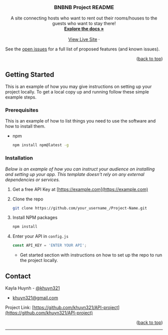 <!-- PROJECT LOGO -->
<br />
<div align="center">
  <!-- <a href="https://github.com/othneildrew/Best-README-Template">
    <img src="images/logo.png" alt="Logo" width="80" height="80">
  </a> -->

  <h3 align="center">BNBNB Project README</h3>

  <p align="center">
    A site connecting hosts who want to rent out their rooms/houses to the guests who want to stay there!
    <br />
    <a href="https://github.com/khuyn321/API-project"><strong>Explore the docs »</strong></a>
    <br />
    <br />
    <a href="https://airbnb-proj.onrender.com/">View Live Site</a>
    ·
    <!-- <a href="https://github.com/othneildrew/Best-README-Template/issues">Report Bug</a>
    ·
    <a href="https://github.com/othneildrew/Best-README-Template/issues">Request Feature</a> -->
  </p>
</div>
<!--
## Description:

    Airbnb is a online marketplace that connects people who want to rent out their homes/rooms/living spaces to others who want to stay there short or long term as guests. You can select/view different spots, book one, and/or cancel your bookings (depending on certain qualifications).

## Built using:
    - React
    - Redux
    - CSS
    - HTML
    - JavaScript

## Usage

Use this space to show useful examples of how a project can be used. Additional screenshots, code examples and demos work well in this space. You may also link to more resources.

_For more examples, please refer to the [Documentation](https://example.com)_

<p align="right">(<a href="#readme-top">back to top</a>)</p>


(((  - Usage descriptions of features.
    - Images and/or GIFs of your own site showcasing and additional insight
      some functionality.
)))

<!-- ROADMAP
## Roadmap

- [x] Add Changelog
- [ ] Add back to top links
- [ ] Add Additional Templates w/ Examples
- [ ] Add "components" document to easily copy & paste sections of the readme
- [ ] Multi-language Support
    - [ ] Chinese
    - [ ] Spanish -->

See the [open issues](https://github.com/othneildrew/Best-README-Template/issues) for a full list of proposed features (and known issues).

<p align="right">(<a href="#readme-top">back to top</a>)</p>

## Getting Started

This is an example of how you may give instructions on setting up your project locally.
To get a local copy up and running follow these simple example steps.

### Prerequisites

This is an example of how to list things you need to use the software and how to install them.
* npm
  ```sh
  npm install npm@latest -g
  ```

### Installation

_Below is an example of how you can instruct your audience on installing and setting up your app. This template doesn't rely on any external dependencies or services._

1. Get a free API Key at [https://example.com](https://example.com)
2. Clone the repo
   ```sh
   git clone https://github.com/your_username_/Project-Name.git
   ```
3. Install NPM packages
   ```sh
   npm install
   ```
4. Enter your API in `config.js`
   ```js
   const API_KEY = 'ENTER YOUR API';
   ```

    - Get started section with instructions on how to set up the repo to run the
    project locally.


<!-- CONTACT -->
## Contact

Kayla Huynh - [@khuyn321](https://github.com/khuyn321)
- khuyn321@gmail.com

Project Link: [https://github.com/khuyn321/API-project](https://github.com/khuyn321/API-project)

<p align="right">(<a href="#readme-top">back to top</a>)</p>

---------------------------------------------------------------------------
